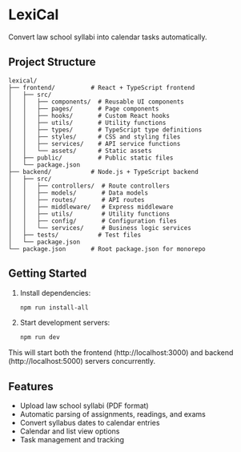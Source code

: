 # LexiCal

Convert law school syllabi into calendar tasks automatically.

## Project Structure

```
lexical/
├── frontend/          # React + TypeScript frontend
│   ├── src/
│   │   ├── components/  # Reusable UI components
│   │   ├── pages/       # Page components
│   │   ├── hooks/       # Custom React hooks
│   │   ├── utils/       # Utility functions
│   │   ├── types/       # TypeScript type definitions
│   │   ├── styles/      # CSS and styling files
│   │   ├── services/    # API service functions
│   │   └── assets/      # Static assets
│   ├── public/          # Public static files
│   └── package.json
├── backend/           # Node.js + TypeScript backend
│   ├── src/
│   │   ├── controllers/  # Route controllers
│   │   ├── models/       # Data models
│   │   ├── routes/       # API routes
│   │   ├── middleware/   # Express middleware
│   │   ├── utils/        # Utility functions
│   │   ├── config/       # Configuration files
│   │   └── services/     # Business logic services
│   ├── tests/           # Test files
│   └── package.json
└── package.json       # Root package.json for monorepo
```

## Getting Started

1. Install dependencies:
   ```bash
   npm run install-all
   ```

2. Start development servers:
   ```bash
   npm run dev
   ```

This will start both the frontend (http://localhost:3000) and backend (http://localhost:5000) servers concurrently.

## Features

- Upload law school syllabi (PDF format)
- Automatic parsing of assignments, readings, and exams
- Convert syllabus dates to calendar entries
- Calendar and list view options
- Task management and tracking
